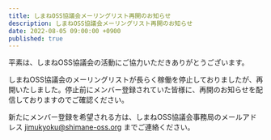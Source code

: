 ```yaml
---
title: しまねOSS協議会メーリングリスト再開のお知らせ
description: しまねOSS協議会メーリングリスト再開のお知らせ
date: 2022-08-05 09:00:00 +0900
published: true
--- 
```


平素は、しまねOSS協議会の活動にご協力いただきありがとうございます。  

しまねOSS協議会のメーリングリストが長らく稼働を停止しておりましたが、再開いたしました。停止前にメンバー登録されていた皆様に、再開のお知らせを配信しておりますのでご確認ください。

新たにメンバー登録を希望される方は、しまねOSS協議会事務局のメールアドレス jimukyoku@shimane-oss.org までご連絡ください。

